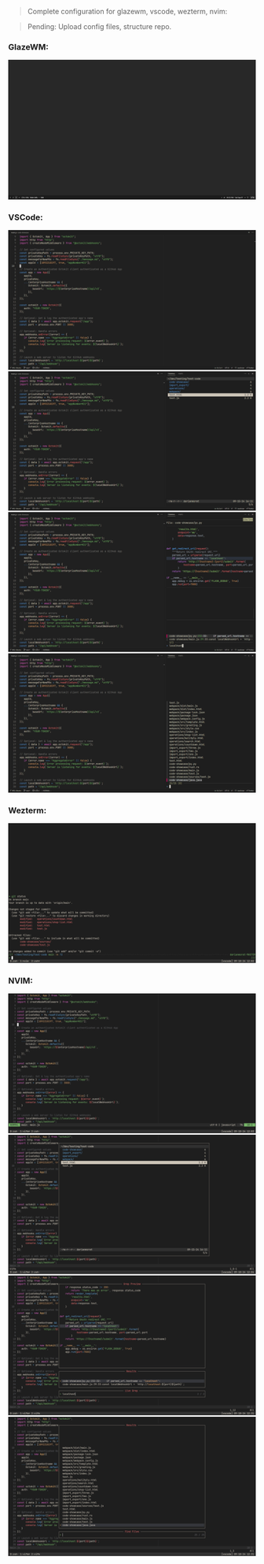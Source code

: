 > Complete configuration for glazewm, vscode, wezterm, nvim:

> Pending: Upload config files, structure repo.

### GlazeWM:
<img src="images/Screenshot 2024-09-07 133321.png" alt="">
<!-- <img src="" alt="">  # GlazeWM using multiple windows -->

### VSCode:
<img src="images/Screenshot 2024-09-18 100000.png" alt="">
<img src="images/Screenshot 2024-09-18 100001.png" alt="">
<img src="images/Screenshot 2024-09-18 100002.png" alt="">
<img src="images/Screenshot 2024-09-18 120003.png" alt="">

### Wezterm:
<img src="images/Screenshot 2024-09-18 120305.png" alt="">

### NVIM:
<img src="images/Screenshot 2024-09-18 120333.png" alt="">
<img src="images/Screenshot 2024-09-18 120418.png" alt="">
<img src="images/Screenshot 2024-09-18 122117.png" alt="">
<img src="images/Screenshot 2024-09-18 123114.png" alt="">
